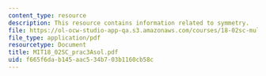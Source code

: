 ```yaml
---
content_type: resource
description: This resource contains information related to symmetry.
file: https://ol-ocw-studio-app-qa.s3.amazonaws.com/courses/18-02sc-multivariable-calculus-fall-2010/f665f6dab145aac534b703b1160cb58c_MIT18_02SC_prac3Asol.pdf
file_type: application/pdf
resourcetype: Document
title: MIT18_02SC_prac3Asol.pdf
uid: f665f6da-b145-aac5-34b7-03b1160cb58c
---
```

